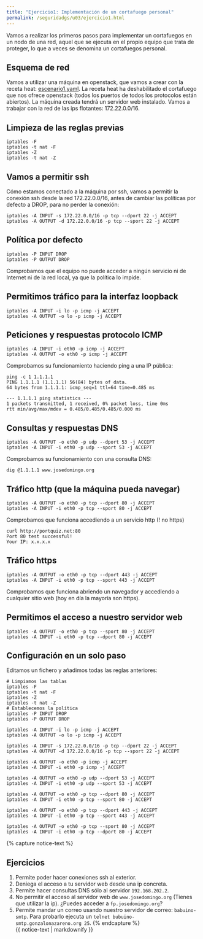 ```yaml
---
title: "Ejercicio1: Implementación de un cortafuego personal"
permalink: /seguridadgs/u03/ejercicio1.html
---
```


Vamos a realizar los primeros pasos para implementar un cortafuegos en un nodo de una red, aquel que se ejecuta en el propio equipo que trata de proteger, lo que a veces se denomina un cortafuegos personal.

## Esquema de red

Vamos a utilizar una máquina en openstack, que vamos a crear con la receta heat: [escenario1.yaml](escenario1.yaml). La receta heat ha deshabilitado el cortafuego que nos ofrece openstack (todos los puertos de todos los protocolos están abiertos). La máquina creada tendrá un servidor web instalado. Vamos a trabajar con la red de las ips flotantes: 172.22.0.0/16.

## Limpieza de las reglas previas

    iptables -F
    iptables -t nat -F
    iptables -Z
    iptables -t nat -Z

## Vamos a permitir ssh

Cómo estamos conectado a la máquina por ssh, vamos a permitir la conexión ssh desde la red 172.22.0.0/16, antes de cambiar las políticas por defecto a DROP, para no perder la conexión:

    iptables -A INPUT -s 172.22.0.0/16 -p tcp --dport 22 -j ACCEPT
    iptables -A OUTPUT -d 172.22.0.0/16 -p tcp --sport 22 -j ACCEPT

## Política por defecto

    iptables -P INPUT DROP
    iptables -P OUTPUT DROP

Comprobamos que el equipo no puede acceder a ningún servicio ni de Internet ni de la red local, ya que la política lo impide.

## Permitimos tráfico para la interfaz loopback

    iptables -A INPUT -i lo -p icmp -j ACCEPT
    iptables -A OUTPUT -o lo -p icmp -j ACCEPT

## Peticiones y respuestas protocolo ICMP

    iptables -A INPUT -i eth0 -p icmp -j ACCEPT
    iptables -A OUTPUT -o eth0 -p icmp -j ACCEPT
    

Comprobamos su funcionamiento haciendo ping a una IP pública:

    ping -c 1 1.1.1.1
    PING 1.1.1.1 (1.1.1.1) 56(84) bytes of data.
    64 bytes from 1.1.1.1: icmp_seq=1 ttl=64 time=0.485 ms

    --- 1.1.1.1 ping statistics ---
    1 packets transmitted, 1 received, 0% packet loss, time 0ms
    rtt min/avg/max/mdev = 0.485/0.485/0.485/0.000 ms

## Consultas y respuestas DNS

    iptables -A OUTPUT -o eth0 -p udp --dport 53 -j ACCEPT
    iptables -A INPUT -i eth0 -p udp --sport 53 -j ACCEPT

Comprobamos su funcionamiento con una consulta DNS:

    dig @1.1.1.1 www.josedomingo.org

## Tráfico http (que la máquina pueda navegar)

    iptables -A OUTPUT -o eth0 -p tcp --dport 80 -j ACCEPT
    iptables -A INPUT -i eth0 -p tcp --sport 80 -j ACCEPT

Comprobamos que funciona accediendo a un servicio http (! no https)

    curl http://portquiz.net:80
    Port 80 test successful!
    Your IP: x.x.x.x

## Tráfico https

    iptables -A OUTPUT -o eth0 -p tcp --dport 443 -j ACCEPT
    iptables -A INPUT -i eth0 -p tcp --sport 443 -j ACCEPT

Comprobamos que funciona abriendo un navegador y accediendo a cualquier sitio web (hoy en día la mayoría son https). 

## Permitimos el acceso a nuestro servidor web

    iptables -A OUTPUT -o eth0 -p tcp --sport 80 -j ACCEPT
    iptables -A INPUT -i eth0 -p tcp --dport 80 -j ACCEPT



## Configuración en un solo paso

Editamos un fichero y añadimos todas las reglas anteriores:

    # Limpiamos las tablas
    iptables -F
    iptables -t nat -F
    iptables -Z
    iptables -t nat -Z
    # Establecemos la política
    iptables -P INPUT DROP
    iptables -P OUTPUT DROP

    iptables -A INPUT -i lo -p icmp -j ACCEPT
    iptables -A OUTPUT -o lo -p icmp -j ACCEPT

    iptables -A INPUT -s 172.22.0.0/16 -p tcp --dport 22 -j ACCEPT
    iptables -A OUTPUT -d 172.22.0.0/16 -p tcp --sport 22 -j ACCEPT

    iptables -A OUTPUT -o eth0 -p icmp -j ACCEPT
    iptables -A INPUT -i eth0 -p icmp -j ACCEPT

    iptables -A OUTPUT -o eth0 -p udp --dport 53 -j ACCEPT
    iptables -A INPUT -i eth0 -p udp --sport 53 -j ACCEPT

    iptables -A OUTPUT -o eth0 -p tcp --dport 80 -j ACCEPT
    iptables -A INPUT -i eth0 -p tcp --sport 80 -j ACCEPT

    iptables -A OUTPUT -o eth0 -p tcp --dport 443 -j ACCEPT
    iptables -A INPUT -i eth0 -p tcp --sport 443 -j ACCEPT

    iptables -A OUTPUT -o eth0 -p tcp --sport 80 -j ACCEPT
    iptables -A INPUT -i eth0 -p tcp --dport 80 -j ACCEPT

{% capture notice-text %}
## Ejercicios

1. Permite poder hacer conexiones ssh al exterior.
2. Deniega el acceso a tu servidor web desde una ip concreta.
3. Permite hacer consultas DNS sólo al servidor `192.168.202.2`.
4. No permitir el acceso al servidor web de `www.josedomingo.org` (Tienes que utilizar la ip). ¿Puedes acceder a `fp.josedomingo.org`?
5. Permite mandar un correo usando nuestro servidor de correo: `babuino-smtp`. Para probarlo ejecuta un `telnet bubuino-smtp.gonzalonazareno.org 25`.
{% endcapture %}<div class="notice--info">{{ notice-text | markdownify }}</div>